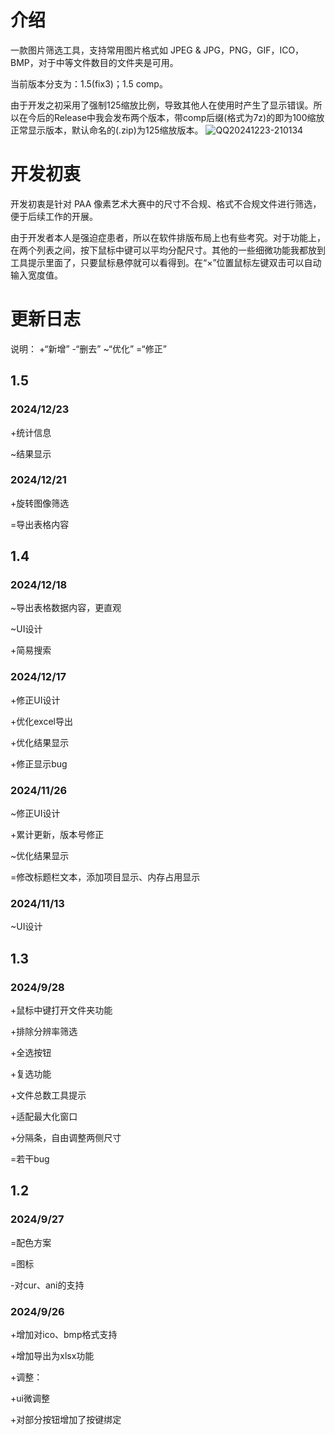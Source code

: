 # 介绍
 一款图片筛选工具，支持常用图片格式如 JPEG & JPG，PNG，GIF，ICO，BMP，对于中等文件数目的文件夹是可用。
 
 当前版本分支为：1.5(fix3)；1.5 comp。
 
 由于开发之初采用了强制125缩放比例，导致其他人在使用时产生了显示错误。所以在今后的Release中我会发布两个版本，带comp后缀(格式为7z)的即为100缩放正常显示版本，默认命名的(.zip)为125缩放版本。
![QQ20241223-210134](https://github.com/user-attachments/assets/633b2749-3c88-404a-b46c-0e93c80cd184)
# 开发初衷
 开发初衷是针对 PAA 像素艺术大赛中的尺寸不合规、格式不合规文件进行筛选，便于后续工作的开展。

 由于开发者本人是强迫症患者，所以在软件排版布局上也有些考究。对于功能上，在两个列表之间，按下鼠标中键可以平均分配尺寸。其他的一些细微功能我都放到工具提示里面了，只要鼠标悬停就可以看得到。在“×”位置鼠标左键双击可以自动输入宽度值。

# 更新日志
说明： +“新增” -“删去” ~“优化” =“修正”
## 1.5 
### 2024/12/23
+统计信息

~结果显示

### 2024/12/21
+旋转图像筛选

=导出表格内容

## 1.4
### 2024/12/18
~导出表格数据内容，更直观

~UI设计

+简易搜索

### 2024/12/17
+修正UI设计

+优化excel导出

+优化结果显示

+修正显示bug

### 2024/11/26
~修正UI设计

+累计更新，版本号修正

~优化结果显示

=修改标题栏文本，添加项目显示、内存占用显示

### 2024/11/13
~UI设计

## 1.3
### 2024/9/28
+鼠标中键打开文件夹功能

+排除分辨率筛选

+全选按钮

+复选功能

+文件总数工具提示

+适配最大化窗口

+分隔条，自由调整两侧尺寸

=若干bug

## 1.2
### 2024/9/27
=配色方案

=图标

-对cur、ani的支持

### 2024/9/26
+增加对ico、bmp格式支持

+增加导出为xlsx功能

+调整：

+ui微调整

+对部分按钮增加了按键绑定
